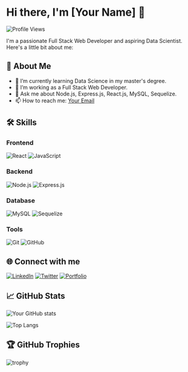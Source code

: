 # Hi there, I'm [Your Name] 👋

![Profile Views](https://komarev.com/ghpvc/?username=your-username&color=blueviolet)

I'm a passionate Full Stack Web Developer and aspiring Data Scientist. Here's a little bit about me:

## 🚀 About Me

- 🌱 I’m currently learning Data Science in my master's degree.
- 💼 I’m working as a Full Stack Web Developer.
- 💬 Ask me about Node.js, Express.js, React.js, MySQL, Sequelize.
- 📫 How to reach me: [Your Email](mailto:your-email@example.com)

## 🛠 Skills

### Frontend
![React](https://img.shields.io/badge/-React-61DAFB?logo=react&logoColor=white&style=for-the-badge)
![JavaScript](https://img.shields.io/badge/-JavaScript-F7DF1E?logo=javascript&logoColor=black&style=for-the-badge)

### Backend
![Node.js](https://img.shields.io/badge/-Node.js-339933?logo=node.js&logoColor=white&style=for-the-badge)
![Express.js](https://img.shields.io/badge/-Express.js-000000?logo=express&logoColor=white&style=for-the-badge)

### Database
![MySQL](https://img.shields.io/badge/-MySQL-4479A1?logo=mysql&logoColor=white&style=for-the-badge)
![Sequelize](https://img.shields.io/badge/-Sequelize-52B0E7?logo=sequelize&logoColor=white&style=for-the-badge)

### Tools
![Git](https://img.shields.io/badge/-Git-F05032?logo=git&logoColor=white&style=for-the-badge)
![GitHub](https://img.shields.io/badge/-GitHub-181717?logo=github&logoColor=white&style=for-the-badge)

## 🌐 Connect with me
[![LinkedIn](https://img.shields.io/badge/-LinkedIn-0A66C2?logo=linkedin&logoColor=white&style=for-the-badge)](https://www.linkedin.com/in/your-profile/)
[![Twitter](https://img.shields.io/badge/-Twitter-1DA1F2?logo=twitter&logoColor=white&style=for-the-badge)](https://twitter.com/your-profile/)
[![Portfolio](https://img.shields.io/badge/-Portfolio-000000?logo=portfolio&logoColor=white&style=for-the-badge)](https://your-portfolio.com/)

## 📈 GitHub Stats
![Your GitHub stats](https://github-readme-stats.vercel.app/api?username=your-username&show_icons=true&theme=radical)

![Top Langs](https://github-readme-stats.vercel.app/api/top-langs/?username=your-username&layout=compact&theme=radical)

## 🏆 GitHub Trophies
![trophy](https://github-profile-trophy.vercel.app/?username=your-username&theme=onedark)

